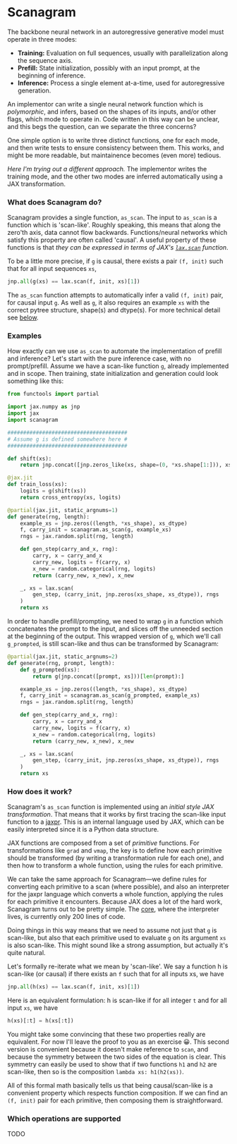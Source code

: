 # Scanagram
The backbone neural network in an autoregressive generative model must operate
in three modes:
 - **Training:** Evaluation on full sequences, usually with parallelization
   along the sequence axis.
 - **Prefill:** State initialization, possibly with an input prompt, at the
   beginning of inference.
 - **Inference:** Process a single element at-a-time, used for autoregressive
   generation.

An implementor can write a single neural network function which is
_polymorphic_, and infers, based on the shapes of its inputs, and/or other
flags, which mode to operate in. Code written in this way can be unclear, and
this begs the question, can we separate the three concerns?

One simple option is to write three distinct functions, one for each mode, and
then write tests to ensure consistency between them. This works, and might be
more readable, but maintainence becomes (even more) tedious.

_Here I'm trying out a different approach._ The implementor writes the training
mode, and the other two modes are inferred automatically using a JAX
transformation.

### What does Scanagram do?
Scanagram provides a single function, `as_scan`. The input to `as_scan` is a
function which is 'scan-like'. Roughly speaking, this means that along the
zero'th axis, data cannot flow backwards.  Functions/neural networks which
satisfy this property are often called 'causal'. A useful property of these
functions is that _they can be expressed in terms of JAX's
[`lax.scan`](https://docs.jax.dev/en/latest/_autosummary/jax.lax.scan.html)
function_.

To be a little more precise, if `g` is causal, there exists a pair `(f, init)`
such that for all input sequences `xs`,
```python
jnp.all(g(xs) == lax.scan(f, init, xs)[1])
```
The `as_scan` function attempts to automatically infer a valid `(f, init)`
pair, for causal input `g`. As well as `g`, it also requires an example `xs`
with the correct pytree structure, shape(s) and dtype(s). For more technical
detail see [below](#how-does-it-work).

### Examples
How exactly can we use `as_scan` to automate the implementation of prefill and
inference?  Let's start with the pure inference case, with no prompt/prefill.
Assume we have a scan-like function `g`, already implemented and in scope. Then
training, state initialization and generation could look something like this:
```python
from functools import partial

import jax.numpy as jnp
import jax
import scanagram

######################################
# Assume g is defined somewhere here #
######################################

def shift(xs):
    return jnp.concat([jnp.zeros_like(xs, shape=(0, *xs.shape[1:])), xs[:-1]])

@jax.jit
def train_loss(xs):
    logits = g(shift(xs))
    return cross_entropy(xs, logits)

@partial(jax.jit, static_argnums=1)
def generate(rng, length):
    example_xs = jnp.zeros((length, *xs_shape), xs_dtype)
    f, carry_init = scanagram.as_scan(g, example_xs)
    rngs = jax.random.split(rng, length)

    def gen_step(carry_and_x, rng):
        carry, x = carry_and_x
        carry_new, logits = f(carry, x)
        x_new = random.categorical(rng, logits)
        return (carry_new, x_new), x_new

    _, xs = lax.scan(
        gen_step, (carry_init, jnp.zeros(xs_shape, xs_dtype)), rngs
    )
    return xs
```

In order to handle prefill/prompting, we need to wrap `g` in a function which
concatenates the prompt to the input, and slices off the unneeded section at
the beginning of the output. This wrapped version of `g`, which we'll call
`g_prompted`, is still scan-like and thus can be transformed by Scanagram:
```python
@partial(jax.jit, static_argnums=2)
def generate(rng, prompt, length):
    def g_prompted(xs):
        return g(jnp.concat([prompt, xs]))[len(prompt):]

    example_xs = jnp.zeros((length, *xs_shape), xs_dtype)
    f, carry_init = scanagram.as_scan(g_prompted, example_xs)
    rngs = jax.random.split(rng, length)

    def gen_step(carry_and_x, rng):
        carry, x = carry_and_x
        carry_new, logits = f(carry, x)
        x_new = random.categorical(rng, logits)
        return (carry_new, x_new), x_new

    _, xs = lax.scan(
        gen_step, (carry_init, jnp.zeros(xs_shape, xs_dtype)), rngs
    )
    return xs
```

### How does it work?
Scanagram's `as_scan` function is implemented using an _initial style JAX
transformation_. That means that it works by first tracing the scan-like input
function to a [jaxpr](https://docs.jax.dev/en/latest/jaxpr.html). This is an
internal language used by JAX, which can be easily interpreted since it is a
Python data structure.

JAX functions are composed from a set of _primitive_ functions. For
transformations like `grad` and `vmap`, the key is to define how each primitive
should be transformed (by writing a transformation rule for each one), and then
how to transform a whole function, using the rules for each primitive.

We can take the same approach for Scanagram—we define rules for converting
each primitive to a scan (where possible), and also an interpreter for the
jaxpr language which converts a whole function, applying the rules for each
primitive it encounters. Because JAX does a lot of the hard work, Scanagram
turns out to be pretty simple. The [core](src/scanagram/core.py), where the
interpreter lives, is currently only 200 lines of code.

Doing things in this way means that we need to assume not just that `g` is
scan-like, but also that each primitive used to evaluate `g` on its argument
`xs` is also scan-like. This might sound like a strong assumption, but actually
it's quite natural.

Let's formally re-iterate what we mean by 'scan-like'. We say a function h is
scan-like (or causal) if there exists an `f` such that for all inputs xs, we
have
```python
jnp.all(h(xs) == lax.scan(f, init, xs)[1])
```

Here is an equivalent formulation: h is scan-like if for all integer `t` and
for all input `xs`, we have
```python
h(xs)[:t] = h(xs[:t])
```
You might take some convincing that these two properties really are equivalent.
For now I'll leave the proof to you as an exercise 😀. This second version is
convenient because it doesn't make reference to `scan`, and because the
symmetry between the two sides of the equation is clear. This symmetry can
easily be used to show that if two functions `h1` and `h2` are scan-like, then
so is the composition `lambda xs: h1(h2(xs))`.

All of this formal math basically tells us that being causal/scan-like is a
convenient property which respects function composition. If we can find an `(f,
init)` pair for each primitive, then composing them is straightforward.

### Which operations are supported
TODO
